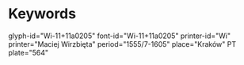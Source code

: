 # Keywords
glyph-id="Wi-11+11a0205"
font-id="Wi-11+11a0205"
printer-id="Wi"
printer="Maciej Wirzbięta"
period="1555/7-1605"
place="Kraków"
PT plate="564"
